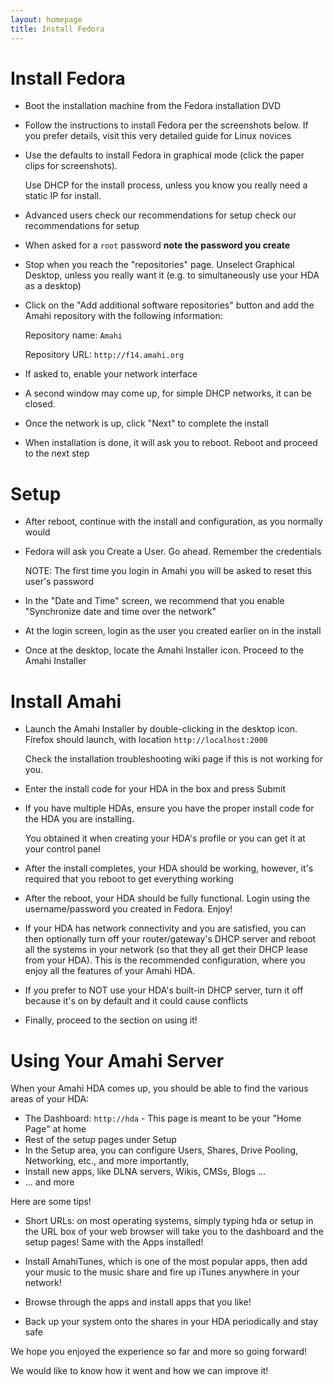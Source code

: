 ```yaml
---
layout: homepage
title: Install Fedora
---
```

# Install Fedora
* Boot the installation machine from the Fedora installation DVD
* Follow the instructions to install Fedora per the screenshots below. If you prefer details, visit this very detailed guide for Linux novices
* Use the defaults to install Fedora in graphical mode (click the paper clips for screenshots).

	Use DHCP for the install process, unless you know you really need a static IP for install.

* Advanced users check our recommendations for setup check our recommendations for setup
* When asked for a `root` password **note the password you create**
* Stop when you reach the "repositories" page. Unselect Graphical Desktop, unless you really want it (e.g. to simultaneously use your HDA as a desktop)
* Click on the "Add additional software repositories" button and add the Amahi repository with the following information: 

	Repository name: `Amahi`

	Repository URL:	`http://f14.amahi.org`

* If asked to, enable your network interface
* A second window may come up, for simple DHCP networks, it can be closed.
* Once the network is up, click "Next" to complete the install
* When installation is done, it will ask you to reboot. Reboot and proceed to the next step

# Setup

* After reboot, continue with the install and configuration, as you normally would
* Fedora will ask you Create a User. Go ahead. Remember the credentials

	NOTE: The first time you login in Amahi you will be asked to reset this user's password

* In the "Date and Time" screen, we recommend that you enable "Synchronize date and time over the network"
* At the login screen, login as the user you created earlier on in the install
* Once at the desktop, locate the Amahi Installer icon. Proceed to the Amahi Installer

# Install Amahi

* Launch the Amahi Installer by double-clicking in the desktop icon. Firefox should launch, with location `http://localhost:2000`

	Check the installation troubleshooting wiki page if this is not working for you.
* Enter the install code for your HDA in the box and press Submit
* If you have multiple HDAs, ensure you have the proper install code for the HDA you are installing.

	You obtained it when creating your HDA's profile or you can get it at your control panel

* After the install completes, your HDA should be working, however, it's required that you reboot to get everything working
* After the reboot, your HDA should be fully functional. Login using the username/password you created in Fedora. Enjoy!
* If your HDA has network connectivity and you are satisfied, you can then optionally turn off your router/gateway's DHCP server and reboot all the systems in your network (so that they all get their DHCP lease from your HDA). This is the recommended configuration, where you enjoy all the features of your Amahi HDA. 
*  If you prefer to NOT use your HDA's built-in DHCP server, turn it off because it's on by default and it could cause conflicts
* Finally, proceed to the section on using it!

# Using Your Amahi Server

When your Amahi HDA comes up, you should be able to find the various areas of your HDA:
* The Dashboard: `http://hda`   - This page is meant to be your "Home Page" at home
* Rest of the setup pages under Setup
* In the Setup area, you can configure Users, Shares, Drive Pooling, Networking, etc., and more importantly, 
* Install new apps, like DLNA servers, Wikis, CMSs, Blogs ...
* ... and more

Here are some tips!

* Short URLs: on most operating systems, simply typing hda or setup in the URL box of your web browser will take you to the dashboard and the setup pages! Same with the Apps installed!

* Install AmahiTunes, which is one of the most popular apps, then add your music to the music share and fire up iTunes anywhere in your network!

* Browse through the apps and install apps that you like!

* Back up your system onto the shares in your HDA periodically and stay safe

We hope you enjoyed the experience so far and more so going forward!

We would like to know how it went and how we can improve it!
